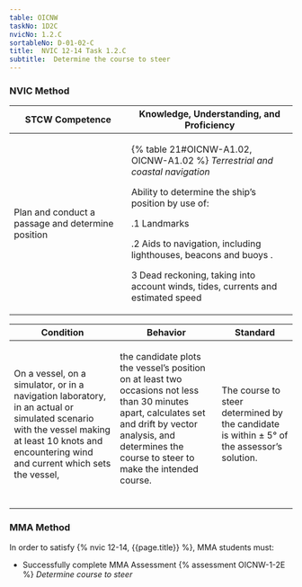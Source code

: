 ```yaml
---
table: OICNW
taskNo: 1D2C
nvicNo: 1.2.C 
sortableNo: D-01-02-C
title:  NVIC 12-14 Task 1.2.C
subtitle:  Determine the course to steer
---
```






### NVIC Method

<a style="display:none;" onclick="togglevisibility('nvic_methods')" >Show NVIC method.</a>

<div id='nvic_methods' class='show'>

<table>
<thead>
<tr>
<th class='forty'> STCW Competence </th>
<th class='sixty'> Knowledge, Understanding, and Proficiency </th>
</tr>
</thead>

<tbody>
<tr><td markdown='1'>

Plan and conduct a passage and determine position

</td><td markdown='1'>

{% table 21#OICNW-A1.02, OICNW-A1.02 %} *Terrestrial and coastal navigation*

Ability to determine the ship’s position by use of: 

.1  Landmarks

.2  Aids to navigation, including lighthouses, beacons and buoys .

3  Dead reckoning, taking into account winds, tides, currents and estimated speed

</td></tr>


</tbody>
</table>


<table>
<thead>
<tr><th class='twenty'>  Condition </th><th class='twenty'> Behavior </th><th  class='sixty'>Standard </th></tr>
</thead>
<tbody >



<tr><td markdown='1'>

On a vessel, on a simulator, or in a navigation laboratory, in an actual or simulated scenario with the vessel making at least 10 knots and encountering wind and current which sets the vessel,

</td><td markdown='1'>

the candidate plots the vessel’s position on at least two occasions not less than 30 minutes apart, calculates set and drift by vector analysis, and determines the course to steer to make the intended course.

<br>

<div class="tooltip" markdown='1'>



</div>


</td><td markdown='1'>

The course to steer determined by the candidate is within ± 5° of the assessor’s solution.

</td></tr>
</tbody>
</table>
</div>


### MMA Method

In order to satisfy  {% nvic 12-14, {{page.title}}  %}, MMA students must:

* Successfully complete MMA Assessment {% assessment OICNW-1-2E %} *Determine course to steer*
